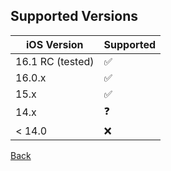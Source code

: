 ## Supported Versions
| iOS Version | Supported          |
| ------- | ------------------ |
| 16.1 RC (tested) | :white_check_mark: |
| 16.0.x  | :white_check_mark:   |
| 15.x   | :white_check_mark: |
| 14.x   | :question: |
| < 14.0   | :x:      |



[Back](https://github.com/spendtopic/SpendTermi-of-Scriptable/blob/main/README.md#other)
